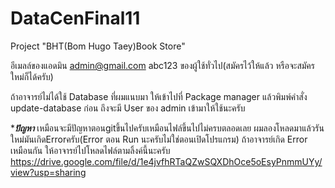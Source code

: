 # DataCenFinal11

Project "BHT(Bom Hugo Taey)Book Store"

อีเมลล์ของแอดมิน
admin@gmail.com
abc123
ของผู้ใช้ทั่วไป(สมัครไว้ให้แล้ว หรือจะสมัครใหม่ก็ได้ครับ)

ถ้าอาจารย์ไม่ได้ใช้ Database ที่ผมแนบมา ให้เข้าไปที่ Package manager แล้วพิมพ์คำสั่ง  update-database ก่อน ถึงจะมี User ของ admin เข้ามาให้ใช้นะครับ

******ปัญหา*****
เหมือนจะมีปัญหาตอนgitขึ้นไปครับเหมือนไฟล์ขึ้นไปไม่ครบตลอดเลย ผมลองโหลดมาแล้วรันใหม่มันเกิดErrorครับ(Error ตอน Run นะครับไม่ใช่ตอนเปิดโปรแกรม) ถ้าอาจารย์เกิด Error เหมือนกัน ให้อาจารย์ไปโหลดไฟล์ตามลิ้งค์นี้นะครับ
https://drive.google.com/file/d/1e4jvfhRTaQZwSQXDhOce5oEsyPnmmUYy/view?usp=sharing
